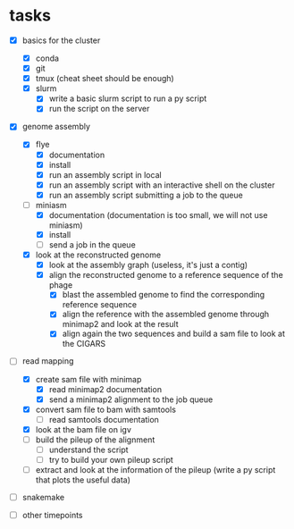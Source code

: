 # tasks
- [x] basics for the cluster
    - [x] conda
    - [x] git
    - [x] tmux (cheat sheet should be enough)
    - [x] slurm
        - [x] write a basic slurm script to run a py script
        - [x] run the script on the server
- [x] genome assembly
    - [x] flye
        - [x] documentation
        - [x] install
        - [x] run an assembly script in local
        - [x] run an assembly script with an interactive shell on the cluster
        - [x] run an assembly script submitting a job to the queue
    - [ ] miniasm
        - [x] documentation (documentation is too small, we will not use miniasm)
        - [x] install
        - [ ] send a job in the queue
    - [x] look at the reconstructed genome
        - [x] look at the assembly graph (useless, it's just a contig)
        - [x] align the reconstructed genome to a reference sequence of the phage
            - [x] blast the assembled genome to find the corresponding reference sequence
            - [x] align the reference with the assembled genome through minimap2 and look at the result
            - [x] align again the two sequences and build a sam file to look at the CIGARS
- [ ] read mapping
    - [x] create sam file with minimap
        - [x] read minimap2 documentation
        - [x] send a minimap2 alignment to the job queue
    - [x] convert sam file to bam with samtools
        - [ ] read samtools documentation
    - [x] look at the bam file on igv
    - [ ] build the pileup of the alignment
        - [ ] understand the script
        - [ ] try to build your own pileup script
    - [ ] extract and look at the information of the pileup (write a py script that plots the useful data)

- [ ] snakemake

- [ ] other timepoints

